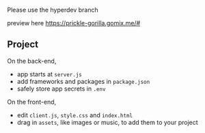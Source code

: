 Please use the hyperdev branch

preview here https://prickle-gorilla.gomix.me/#


Project
------------

On the back-end,
- app starts at `server.js`
- add frameworks and packages in `package.json`
- safely store app secrets in `.env`

On the front-end,
- edit `client.js`, `style.css` and `index.html`
- drag in `assets`, like images or music, to add them to your project
